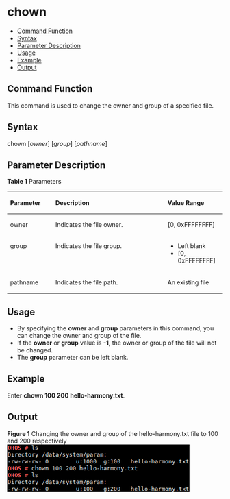# chown<a name="EN-US_TOPIC_0000001052810292"></a>

-   [Command Function](#section247414691513)
-   [Syntax](#section14773151018159)
-   [Parameter Description](#section598731391517)
-   [Usage](#section16524152071510)
-   [Example](#section17901152561510)
-   [Output](#section15513163115816)

## Command Function<a name="section247414691513"></a>

This command is used to change the owner and group of a specified file.

## Syntax<a name="section14773151018159"></a>

chown \[_owner_\] \[_group_\] \[_pathname_\]

## Parameter Description<a name="section598731391517"></a>

**Table  1**  Parameters

<a name="table1049mcpsimp"></a>
<table><thead align="left"><tr id="row1055mcpsimp"><th class="cellrowborder" valign="top" width="21%" id="mcps1.2.4.1.1"><p id="p1057mcpsimp"><a name="p1057mcpsimp"></a><a name="p1057mcpsimp"></a><strong id="b130925344111510"><a name="b130925344111510"></a><a name="b130925344111510"></a>Parameter</strong></p>
</th>
<th class="cellrowborder" valign="top" width="52%" id="mcps1.2.4.1.2"><p id="p1059mcpsimp"><a name="p1059mcpsimp"></a><a name="p1059mcpsimp"></a><strong id="b1226032904716"><a name="b1226032904716"></a><a name="b1226032904716"></a>Description</strong></p>
</th>
<th class="cellrowborder" valign="top" width="27%" id="mcps1.2.4.1.3"><p id="p1061mcpsimp"><a name="p1061mcpsimp"></a><a name="p1061mcpsimp"></a><strong id="b34190246311510"><a name="b34190246311510"></a><a name="b34190246311510"></a>Value Range</strong></p>
</th>
</tr>
</thead>
<tbody><tr id="row1062mcpsimp"><td class="cellrowborder" valign="top" width="21%" headers="mcps1.2.4.1.1 "><p id="p1064mcpsimp"><a name="p1064mcpsimp"></a><a name="p1064mcpsimp"></a>owner</p>
</td>
<td class="cellrowborder" valign="top" width="52%" headers="mcps1.2.4.1.2 "><p id="p13519122819294"><a name="p13519122819294"></a><a name="p13519122819294"></a>Indicates the file owner.</p>
</td>
<td class="cellrowborder" valign="top" width="27%" headers="mcps1.2.4.1.3 "><p id="p182181026104214"><a name="p182181026104214"></a><a name="p182181026104214"></a>[0, 0xFFFFFFFF]</p>
</td>
</tr>
<tr id="row172161126124218"><td class="cellrowborder" valign="top" width="21%" headers="mcps1.2.4.1.1 "><p id="p68901524203516"><a name="p68901524203516"></a><a name="p68901524203516"></a>group</p>
</td>
<td class="cellrowborder" valign="top" width="52%" headers="mcps1.2.4.1.2 "><p id="p1066mcpsimp"><a name="p1066mcpsimp"></a><a name="p1066mcpsimp"></a>Indicates the file group.</p>
</td>
<td class="cellrowborder" valign="top" width="27%" headers="mcps1.2.4.1.3 "><a name="ul10145121994816"></a><a name="ul10145121994816"></a><ul id="ul10145121994816"><li>Left blank</li><li>[0, 0xFFFFFFFF]</li></ul>
</td>
</tr>
<tr id="row10616101153510"><td class="cellrowborder" valign="top" width="21%" headers="mcps1.2.4.1.1 "><p id="p12217026154215"><a name="p12217026154215"></a><a name="p12217026154215"></a>pathname</p>
</td>
<td class="cellrowborder" valign="top" width="52%" headers="mcps1.2.4.1.2 "><p id="p4218826194210"><a name="p4218826194210"></a><a name="p4218826194210"></a>Indicates the file path.</p>
</td>
<td class="cellrowborder" valign="top" width="27%" headers="mcps1.2.4.1.3 "><p id="p13872195215290"><a name="p13872195215290"></a><a name="p13872195215290"></a>An existing file</p>
</td>
</tr>
</tbody>
</table>

## Usage<a name="section16524152071510"></a>

-   By specifying the  **owner**  and  **group**  parameters in this command, you can change the owner and group of the file.
-   If the  **owner**  or  **group**  value is  **-1**, the owner or group of the file will not be changed.
-   The  **group**  parameter can be left blank.

## Example<a name="section17901152561510"></a>

Enter  **chown 100 200 hello-harmony.txt**.

## Output<a name="section15513163115816"></a>

**Figure  1**  Changing the owner and group of the hello-harmony.txt file to 100 and 200 respectively<a name="fig518593394920"></a>  
![](figure/changing-the-owner-and-group-of-the-hello-harmony-txt-file-to-100-and-200-respectively.png "changing-the-owner-and-group-of-the-hello-harmony-txt-file-to-100-and-200-respectively")


